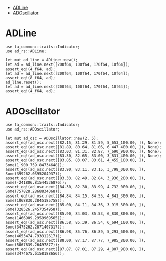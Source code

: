 <!-- START doctoc generated TOC please keep comment here to allow auto update -->
<!-- DON'T EDIT THIS SECTION, INSTEAD RE-RUN doctoc TO UPDATE -->


- [ADLine](#adline)
- [ADOscillator](#adoscillator)

<!-- END doctoc generated TOC please keep comment here to allow auto update -->


<a name="adlinemd"></a>

# ADLine  
```
use ta_common::traits::Indicator;
use ad_rs::ADLine;

let mut ad_line = ADLine::new();
let ad = ad_line.next([200f64, 100f64, 170f64, 10f64]);
assert_eq!(4_f64, ad);
let ad = ad_line.next([200f64, 100f64, 170f64, 10f64]);
assert_eq!(8_f64, ad);
ad_line.reset();
let ad = ad_line.next([200f64, 100f64, 170f64, 10f64]);
assert_eq!(4_f64, ad);
```

<a name="adoscmd"></a>

# ADOscillator
```
use ta_common::traits::Indicator;
use ad_rs::ADOscillator;

let mut ad_osc = ADOscillator::new(2, 5);
assert_eq!(ad_osc.next([82.15, 81.29, 81.59, 5_653_100.00, ]), None);
assert_eq!(ad_osc.next([81.89, 80.64, 81.06, 6_447_400.00, ]), None);
assert_eq!(ad_osc.next([83.03, 81.31, 82.87, 7_690_900.00, ]), None);
assert_eq!(ad_osc.next([83.30, 82.65, 83.00, 3_831_400.00, ]), None);
assert_eq!(ad_osc.next([83.85, 83.07, 83.61, 4_455_100.00, ]), Some(1_900_759.84734648));
assert_eq!(ad_osc.next([83.90, 83.11, 83.15, 3_798_000.00, ]), Some(399262.0395204937));
assert_eq!(ad_osc.next([83.33, 82.49, 82.84, 3_936_200.00, ]), Some(-241806.81544536876));
assert_eq!(ad_osc.next([84.30, 82.30, 83.99, 4_732_000.00, ]), Some(757828.2868834068));
assert_eq!(ad_osc.next([84.84, 84.15, 84.55, 4_841_300.00, ]), Some(1068830.2845185758));
assert_eq!(ad_osc.next([85.00, 84.11, 84.36, 3_915_300.00, ]), Some(328526.2457354958));
assert_eq!(ad_osc.next([85.90, 84.03, 85.53, 6_830_800.00, ]), Some(1466909.2959969565));
assert_eq!(ad_osc.next([86.58, 85.39, 86.54, 6_694_100.00, ]), Some(3475262.2871407317));
assert_eq!(ad_osc.next([86.98, 85.76, 86.89, 5_293_600.00, ]), Some(4653474.793312617));
assert_eq!(ad_osc.next([88.00, 87.17, 87.77, 7_985_800.00, ]), Some(5067839.26497877));
assert_eq!(ad_osc.next([87.87, 87.01, 87.29, 4_807_900.00, ]), Some(3474675.6158188656));
```

